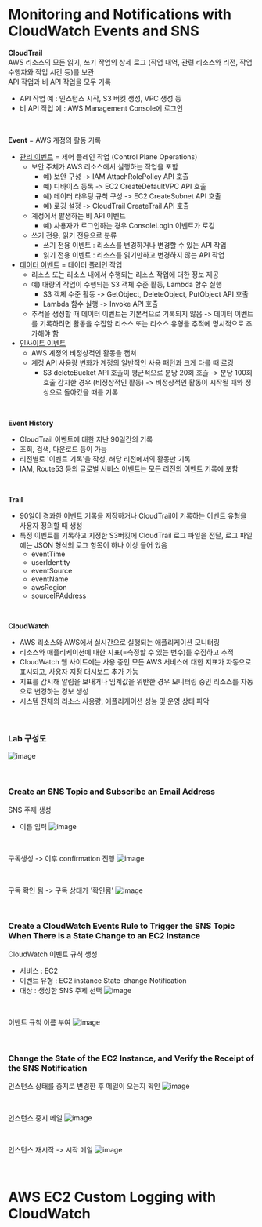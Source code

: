 # Monitoring and Notifications with CloudWatch Events and SNS

**CloudTrail**<br>
AWS 리소스의 모든 읽기, 쓰기 작업의 상세 로그 (작업 내역, 관련 리소스와 리전, 작업 수행자와 작업 시간 등)를 보관<br>
API 작업과 비 API 작업을 모두 기록<br>
 - API 작업 예 : 인스턴스 시작, S3 버킷 생성, VPC 생성 등
 - 비 API 작업 예 : AWS Management Console에 로그인

<br>

**Event** = AWS 계정의 활동 기록
- <u>관리 이벤트</u> = 제어 플레인 작업 (Control Plane Operations)
	- 보안 주체가 AWS 리소스에서 실행하는 작업을 포함
		- 예) 보안 구성 -> IAM AttachRolePolicy API 호출
		- 예) 디바이스 등록 -> EC2 CreateDefaultVPC API 호출
		- 예) 데이터 라우팅 규칙 구성 -> EC2 CreateSubnet API 호출
		- 예) 로깅 설정 -> CloudTrail CreateTrail API 호출
	- 계정에서 발생하는 비 API 이벤트
		- 예) 사용자가 로그인하는 경우 ConsoleLogin 이벤트가 로깅
	- 쓰기 전용, 읽기 전용으로 분류
		- 쓰기 전용 이벤트 : 리소스를 변경하거나 변경할 수 있는 API 작업
		- 읽기 전용 이벤트 : 리소스를 읽기만하고 변경하지 않는 API 작업
- <u>데이터 이벤트</u> = 데이터 플레인 작업
	- 리소스 또는 리소스 내에서 수행되는 리소스 작업에 대한 정보 제공
	- 예) 대량의 작업이 수행되는 S3 객체 수준 활동, Lambda 함수 실행
		- S3 객체 수준 활동 -> GetObject, DeleteObject, PutObject API 호출
		- Lambda 함수 실행 -> Invoke API 호출
	- 추적을 생성할 때 데이터 이벤트는 기본적으로 기록되지 않음 -> 데이터 이벤트를 기록하려면 활동을 수집할 리소스 또는 리소스 유형을 추적에 명시적으로 추가해야 함
- <u>인사이트 이벤트</u> 
  - AWS 계정의 비정상적인 활동을 캡쳐
  - 계정 API 사용량 변화가 계정의 일반적인 사용 패턴과 크게 다를 때 로깅
    - S3 deleteBucket API 호출이 평균적으로 분당 20회 호출 -> 분당 100회 호출 감지한 경우 (비정상적인 활동) -> 비정상적인 활동이 시작될 때와 정상으로 돌아갔을 때를 기록

<br>

**Event History**
- CloudTrail 이벤트에 대한 지난 90일간의 기록
- 조회, 검색, 다운로드 등이 가능
- 리전별로 '이벤트 기록'을 작성, 해당 리전에서의 활동만 기록
- IAM, Route53 등의 글로벌 서비스 이벤트는 모든 리전의 이벤트 기록에 포함

<br>

**Trail**
- 90일이 경과한 이벤트 기록을 저장하거나 CloudTrail이 기록하는 이벤트 유형을 사용자 정의할 때 생성
- 특정 이벤트를 기록하고 지정한 S3버킷에 CloudTrail 로그 파일을 전달, 로그 파일에는 JSON 형식의 로그 항목이 하나 이상 들어 있음
	- eventTime
	- userIdentity
	- eventSource
	- eventName
	- awsRegion
	- sourceIPAddress

<br>

**CloudWatch**
- AWS 리소스와 AWS에서 실시간으로 실행되는 애플리케이션 모니터링
- 리소스와 애플리케이션에 대한 지표(=측정할 수 있는 변수)를 수집하고 추적
- CloudWatch 웹 사이트에는 사용 중인 모든 AWS 서비스에 대한 지표가 자동으로 표시되고, 사용자 지정 대시보드 추가 가능
- 지표를 감시해 알림을 보내거나 임계값을 위반한 경우 모니터링 중인 리소스를 자동으로 변경하는 경보 생성
- 시스템 전체의 리소스 사용량, 애플리케이션 성능 및 운영 상태 파악

<br>

### Lab 구성도

![image](https://user-images.githubusercontent.com/77096463/110055253-00683200-7da0-11eb-8806-8f948f023462.png)

<br>

### Create an SNS Topic and Subscribe an Email Address

SNS 주제 생성 
- 이름 입력
![image](https://user-images.githubusercontent.com/77096463/110052407-e8da7a80-7d9a-11eb-9ad6-4245cc17b379.png)

<br>

구독생성 -> 이후 confirmation 진행
![image](https://user-images.githubusercontent.com/77096463/110052448-f6900000-7d9a-11eb-8fc9-e4d19ee4ab9a.png)

<br>

구독 확인 됨 -> 구독 상태가 '확인됨'
![image](https://user-images.githubusercontent.com/77096463/110052546-13c4ce80-7d9b-11eb-9b17-d406ee21728d.png)

<br>


### Create a CloudWatch Events Rule to Trigger the SNS Topic When There is a State Change to an EC2 Instance

CloudWatch 이벤트 규칙 생성
- 서비스 : EC2
- 이벤트 유형 : EC2 instance State-change Notification
- 대상 : 생성한 SNS 주제 선택
![image](https://user-images.githubusercontent.com/77096463/110052725-643c2c00-7d9b-11eb-900b-0421f866a16d.png)

<br>

이벤트 규칙 이름 부여
![image](https://user-images.githubusercontent.com/77096463/110052794-803fcd80-7d9b-11eb-98c1-bd7137563634.png)

<br>


### Change the State of the EC2 Instance, and Verify the Receipt of the SNS Notification

인스턴스 상태를 중지로 변경한 후 메일이 오는지 확인
![image](https://user-images.githubusercontent.com/77096463/110053059-fe03d900-7d9b-11eb-8c22-b4fd346a33db.png)

<br>

인스턴스 중지 메일
![image](https://user-images.githubusercontent.com/77096463/110053084-0e1bb880-7d9c-11eb-913b-11c0e9502e3e.png)

<br>

인스턴스 재시작 -> 시작 메일
![image](https://user-images.githubusercontent.com/77096463/110053156-32779500-7d9c-11eb-9568-87232917f6fc.png)

<br>

# **AWS EC2 Custom Logging with CloudWatch**



